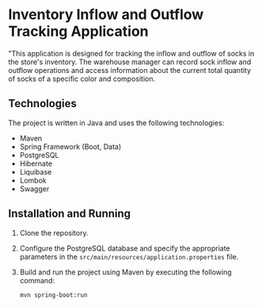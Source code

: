 # Inventory Inflow and Outflow Tracking Application

"This application is designed for tracking the inflow and outflow of socks in the store's inventory. The warehouse manager can record sock inflow and outflow operations and access information about the current total quantity of socks of a specific color and composition.

## Technologies

The project is written in Java and uses the following technologies:

- Maven
- Spring Framework (Boot, Data)
- PostgreSQL
- Hibernate
- Liquibase
- Lombok
- Swagger

## Installation and Running

1. Clone the repository.
2. Configure the PostgreSQL database and specify the appropriate parameters in the `src/main/resources/application.properties` file.
3. Build and run the project using Maven by executing the following command:

   ```bash
   mvn spring-boot:run
